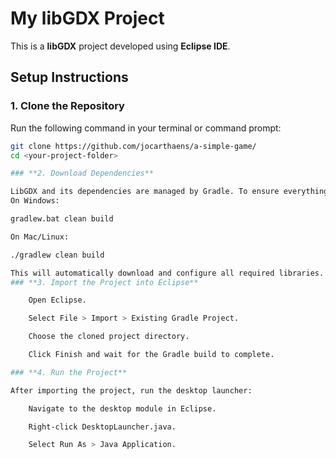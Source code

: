 # My libGDX Project

This is a **libGDX** project developed using **Eclipse IDE**.

## **Setup Instructions**

### **1. Clone the Repository**
Run the following command in your terminal or command prompt:
```sh
git clone https://github.com/jocarthaens/a-simple-game/
cd <your-project-folder>

### **2. Download Dependencies**

LibGDX and its dependencies are managed by Gradle. To ensure everything is properly downloaded, run:
On Windows:

gradlew.bat clean build

On Mac/Linux:

./gradlew clean build

This will automatically download and configure all required libraries.
### **3. Import the Project into Eclipse**

    Open Eclipse.

    Select File > Import > Existing Gradle Project.

    Choose the cloned project directory.

    Click Finish and wait for the Gradle build to complete.

### **4. Run the Project**

After importing the project, run the desktop launcher:

    Navigate to the desktop module in Eclipse.

    Right-click DesktopLauncher.java.

    Select Run As > Java Application.
